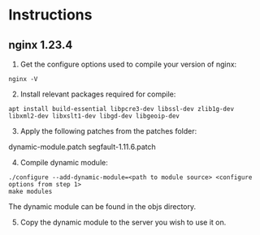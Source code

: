 # Instructions

## nginx 1.23.4

1) Get the configure options used to compile your version of nginx:

```shell
nginx -V
```

2) Install relevant packages required for compile:

```shell
apt install build-essential libpcre3-dev libssl-dev zlib1g-dev libxml2-dev libxslt1-dev libgd-dev libgeoip-dev
```

3) Apply the following patches from the patches folder:

dynamic-module.patch
segfault-1.11.6.patch

4) Compile dynamic module:

```shell
./configure --add-dynamic-module=<path to module source> <configure options from step 1>
make modules
```

The dynamic module can be found in the objs directory.

5) Copy the dynamic module to the server you wish to use it on.

